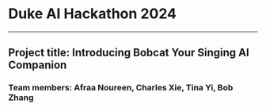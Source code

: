 # Duke AI Hackathon 2024
---
## Project title: Introducing Bobcat Your Singing AI Companion
### Team members: Afraa Noureen, Charles Xie, Tina Yi, Bob Zhang
